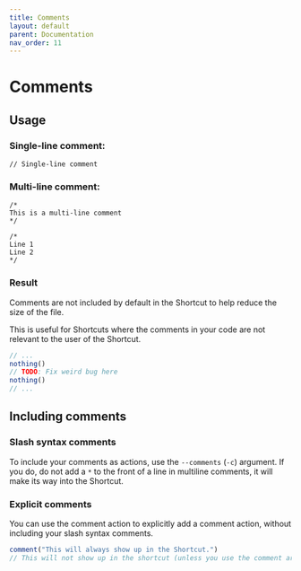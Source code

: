 ```yaml
---
title: Comments
layout: default
parent: Documentation
nav_order: 11
---
```


# Comments

## Usage

### Single-line comment:

```
// Single-line comment
```

### Multi-line comment:

```
/*
This is a multi-line comment
*/

/*
Line 1
Line 2
*/
```

### Result

Comments are not included by default in the Shortcut to help reduce the size of the file.

This is useful for Shortcuts where the comments in your code are not relevant to the user of the Shortcut.

```javascript
// ...
nothing()
// TODO: Fix weird bug here
nothing()
// ...
```

## Including comments

### Slash syntax comments

To include your comments as actions, use the `--comments` (`-c`) argument. If you do, do not add a `*` to the front of a line in multiline comments, it will make its way into the Shortcut.

### Explicit comments

You can use the comment action to explicitly add a comment action, without including your slash syntax comments.

```javascript
comment("This will always show up in the Shortcut.")
// This will not show up in the shortcut (unless you use the comment arguement).
```